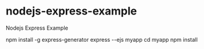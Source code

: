 # nodejs-express-example
Nodejs Express Example

npm install -g express-generator
express --ejs myapp
cd myapp
npm install
